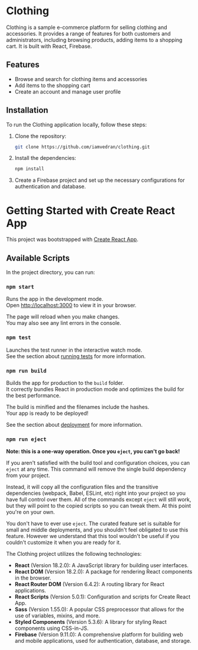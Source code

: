 # Clothing
Clothing is a sample e-commerce platform for selling clothing and accessories. It provides a range of features for both customers and administrators, including browsing products, adding items to a shopping cart.
It is built with React, Firebase. 

## Features
- Browse and search for clothing items and accessories
- Add items to the shopping cart
- Create an account and manage user profile

## Installation
To run the Clothing application locally, follow these steps:

1. Clone the repository:

   ```bash
   git clone https://github.com/iamvedran/clothing.git
   ```

2. Install the dependencies:

   ```bash
   npm install
   ```

3. Create a Firebase project and set up the necessary configurations for authentication and database.

# Getting Started with Create React App

This project was bootstrapped with [Create React App](https://github.com/facebook/create-react-app).

## Available Scripts

In the project directory, you can run:

### `npm start`

Runs the app in the development mode.\
Open [http://localhost:3000](http://localhost:3000) to view it in your browser.

The page will reload when you make changes.\
You may also see any lint errors in the console.

### `npm test`

Launches the test runner in the interactive watch mode.\
See the section about [running tests](https://facebook.github.io/create-react-app/docs/running-tests) for more information.

### `npm run build`

Builds the app for production to the `build` folder.\
It correctly bundles React in production mode and optimizes the build for the best performance.

The build is minified and the filenames include the hashes.\
Your app is ready to be deployed!

See the section about [deployment](https://facebook.github.io/create-react-app/docs/deployment) for more information.

### `npm run eject`

**Note: this is a one-way operation. Once you `eject`, you can't go back!**

If you aren't satisfied with the build tool and configuration choices, you can `eject` at any time. This command will remove the single build dependency from your project.

Instead, it will copy all the configuration files and the transitive dependencies (webpack, Babel, ESLint, etc) right into your project so you have full control over them. All of the commands except `eject` will still work, but they will point to the copied scripts so you can tweak them. At this point you're on your own.

You don't have to ever use `eject`. The curated feature set is suitable for small and middle deployments, and you shouldn't feel obligated to use this feature. However we understand that this tool wouldn't be useful if you couldn't customize it when you are ready for it.

The Clothing project utilizes the following technologies:

- **React** (Version 18.2.0): A JavaScript library for building user interfaces.
- **React DOM** (Version 18.2.0): A package for rendering React components in the browser.
- **React Router DOM** (Version 6.4.2): A routing library for React applications.
- **React Scripts** (Version 5.0.1): Configuration and scripts for Create React App.
- **Sass** (Version 1.55.0): A popular CSS preprocessor that allows for the use of variables, mixins, and more.
- **Styled Components** (Version 5.3.6): A library for styling React components using CSS-in-JS.
- **Firebase** (Version 9.11.0): A comprehensive platform for building web and mobile applications, used for authentication, database, and storage.
